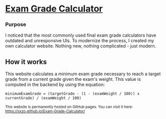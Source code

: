 # [Exam Grade Calculator](https://sxzo.github.io/Exam-Grade-Calculator/)

### Purpose
I noticed that the most commonly used final exam grade calculators have outdated and unresponsive UIs. To modernize the process, I created my own calculator website. Nothing new, nothing complicated - just modern. 

## How it works
This website calculates a minimum exam grade necessary to reach a target grade from a current grade given the exam's weight. This value is computed in the backend by using the equation:

```minimumExamGrade = (targetGrade - (1 - (examWeight / 100)) x currentGrade) / (examWeight / 100)```




<sub>This website is permanently hosted on GitHub pages. You can visit it here: https://sxzo.github.io/Exam-Grade-Calculator/ <sub>

